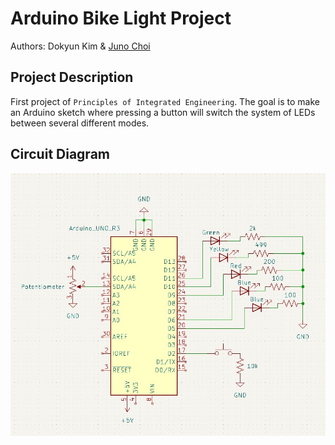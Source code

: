 # Arduino Bike Light Project
Authors: Dokyun Kim & [Juno Choi](https://github.com/jcuhnoio)

## Project Description
First project of `Principles of Integrated Engineering`. The goal is to make an Arduino sketch where pressing a button will switch the system of LEDs between several different modes. 

## Circuit Diagram
![image](./img/circuit_img.jpg)